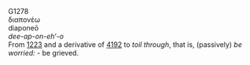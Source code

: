 <body>
  <p>G1278<br>  διαπονέω  <br> diaponeō  <br><i>dee-ap-on-eh‘-o </i><br>From <a href="g1223.htm">1223</a> and a derivative of <a href="g4192.htm">4192</a>  to <i>toil</i> <i>through</i>, that is, (passively) <i>be</i> <i>worried:</i> - be grieved.<br></p>
 </body>